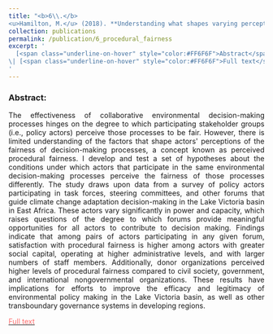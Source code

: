```yaml
---
title: "<b>6\\.</b> 
<u>Hamilton, M.</u> (2018). **Understanding what shapes varying perceptions of the procedural fairness of transboundary environmental decision-making processes.** Ecology and Society 23(4):48. <img src='../images/open_access.png'>"
collection: publications
permalink: /publication/6_procedural_fairness
excerpt: '
  [<span class="underline-on-hover" style="color:#FF6F6F">Abstract</span>](../publication/6_procedural_fairness)
\| [<span class="underline-on-hover" style="color:#FF6F6F">Full text</span>](https://www.ecologyandsociety.org/vol23/iss4/art48/)
'
---
```



### Abstract:

<p style='text-align: justify;'>
The effectiveness of collaborative environmental decision-making processes hinges on the degree to which participating stakeholder groups (i.e., policy actors) perceive those processes to be fair. However, there is limited understanding of the factors that shape actors' perceptions of the fairness of decision-making processes, a concept known as perceived procedural fairness. I develop and test a set of hypotheses about the conditions under which actors that participate in the same environmental decision-making processes perceive the fairness of those processes differently. The study draws upon data from a survey of policy actors participating in task forces, steering committees, and other forums that guide climate change adaptation decision-making in the Lake Victoria basin in East Africa. These actors vary significantly in power and capacity, which raises questions of the degree to which forums provide meaningful opportunities for all actors to contribute to decision making. Findings indicate that among pairs of actors participating in any given forum, satisfaction with procedural fairness is higher among actors with greater social capital, operating at higher administrative levels, and with larger numbers of staff members. Additionally, donor organizations perceived higher levels of procedural fairness compared to civil society, government, and international nongovernmental organizations. These results have implications for efforts to improve the efficacy and legitimacy of environmental policy making in the Lake Victoria basin, as well as other transboundary governance systems in developing regions.

[<span class="underline-on-hover" style="color:#FF6F6F">Full text</span>](https://www.ecologyandsociety.org/vol23/iss4/art48/)
